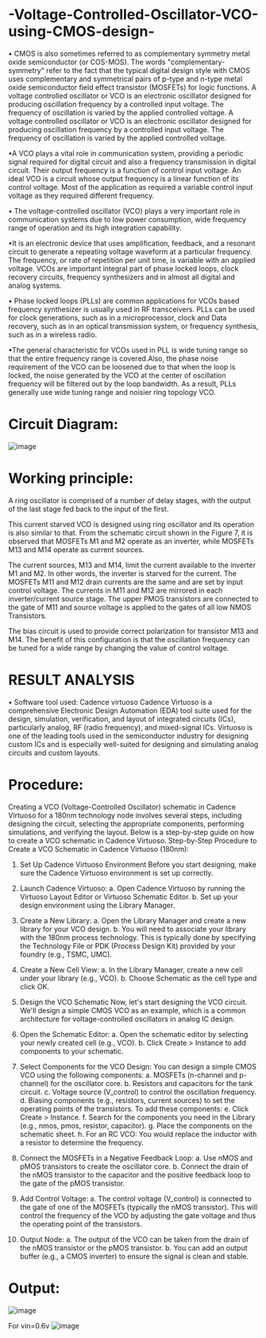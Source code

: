 # -Voltage-Controlled-Oscillator-VCO-using-CMOS-design-


• CMOS is also sometimes referred to as complementary symmetry metal oxide semiconductor (or 
COS-MOS). The words "complementary-symmetry" refer to the fact that the typical digital design 
style with CMOS uses complementary and symmetrical pairs of p-type and n-type metal oxide 
semiconductor field effect transistor (MOSFETs) for logic functions.  A voltage controlled 
oscillator or VCO is an electronic oscillator designed for producing oscillation frequency by a 
controlled input voltage. The frequency of oscillation is varied by the applied controlled 
voltage. A voltage controlled oscillator or VCO is an electronic oscillator designed for 
producing oscillation frequency by a controlled input voltage. The frequency of oscillation is 
varied by the applied controlled voltage. 

•A VCO plays a vital role in communication system, providing a periodic signal required 
for digital circuit and also a frequency transmission in digital circuit. Their output 
frequency is a function of control input voltage. An ideal VCO is a circuit whose output 
frequency is a linear function of its control voltage. Most of the application as required a 
variable control input voltage as they required different frequency. 


• The voltage-controlled oscillator (VCO) plays a very important role in communication systems 
due to low power consumption, wide frequency range of operation and its high integration 
capability.

•It is an electronic device that uses amplification, feedback, and a resonant circuit to generate a repeating voltage waveform at a particular frequency. The frequency, or rate of repetition per unit time, is variable with an applied voltage. VCOs are important integral part of phase locked loops, clock recovery circuits, frequency synthesizers and in almost all digital and analog systems. 


• Phase locked loops (PLLs) are common applications for VCOs based frequency synthesizer is 
usually used in RF transceivers. PLLs can be used for clock generations, such as in a 
microprocessor, clock and Data recovery, such as in an optical transmission system, or frequency synthesis, such as in a wireless radio. 

•The general characteristic for VCOs used in PLL is wide tuning range so that the entire frequency range is covered.Also, the phase noise requirement of the VCO can be loosened due to that when the loop is locked, the noise generated by the VCO at the center of oscillation frequency will be filtered out by the loop bandwidth. As a result, PLLs generally use wide tuning range and noisier ring topology VCO.

# Circuit Diagram:
![image](https://github.com/user-attachments/assets/b6c516cc-e763-4b9d-b8e3-1888378ac336)

# Working principle: 
A ring oscillator is comprised of a number of delay stages, with the output of the last stage fed back to the input of the first.

This current starved VCO is designed using ring oscillator and its operation is also similar to that. From the schematic circuit shown in the Figure 7, it is observed that MOSFETs M1 and M2 operate as an inverter, while MOSFETs M13 and M14 operate as current sources. 

The current sources, M13 and M14, limit the current available to the inverter M1 and M2. 
In other words, the inverter is starved for the current. The MOSFETs M11 and M12 drain currents 
are the same and are set by input control voltage. The currents in M11 and M12 are mirrored in each inverter/current source stage. The upper PMOS transistors are connected to the gate of M11 and source voltage is applied to the gates of all low NMOS Transistors. 

The bias circuit is used to provide correct polarization for transistor M13 and M14. The benefit of this configuration is that the oscillation frequency can be tuned for a wide range by changing the value of control voltage. 

# RESULT ANALYSIS 
• Software tool used: Cadence virtuoso 
Cadence Virtuoso is a comprehensive Electronic Design Automation (EDA) tool suite used for 
the design, simulation, verification, and layout of integrated circuits (ICs), particularly analog, RF 
(radio frequency), and mixed-signal ICs. Virtuoso is one of the leading tools used in the 
semiconductor industry for designing custom ICs and is especially well-suited for designing and 
simulating analog circuits and custom layouts. 
 
# Procedure: 
Creating a VCO (Voltage-Controlled Oscillator) schematic in Cadence Virtuoso for a 180nm technology 
node involves several steps, including designing the circuit, selecting the appropriate components, performing 
simulations, and verifying the layout. Below is a step-by-step guide on how to create a VCO schematic in 
Cadence Virtuoso. 
Step-by-Step Procedure to Create a VCO Schematic in Cadence Virtuoso (180nm): 
1. Set Up Cadence Virtuoso Environment 
Before you start designing, make sure the Cadence Virtuoso environment is set up correctly. 
1. Launch Cadence Virtuoso: 
a. Open Cadence Virtuoso by running the Virtuoso Layout Editor or Virtuoso Schematic 
Editor. 
b. Set up your design environment using the Library Manager. 
2. Create a New Library: 
a. Open the Library Manager and create a new library for your VCO design. 
b. You will need to associate your library with the 180nm process technology. This is typically 
done by specifying the Technology File or PDK (Process Design Kit) provided by your 
foundry (e.g., TSMC, UMC). 
3. Create a New Cell View: 
a. In the Library Manager, create a new cell under your library (e.g., VCO). 
b. Choose Schematic as the cell type and click OK. 
2. Design the VCO Schematic 
Now, let's start designing the VCO circuit. We'll design a simple CMOS VCO as an example, which is a 
common architecture for voltage-controlled oscillators in analog IC design. 
1. Open the Schematic Editor: 
a. Open the schematic editor by selecting your newly created cell (e.g., VCO). 
b. Click Create > Instance to add components to your schematic. 
2. Select Components for the VCO Design: You can design a simple CMOS VCO using the following 
components: 
a. MOSFETs (n-channel and p-channel) for the oscillator core. 
b. Resistors and capacitors for the tank circuit. 
c. Voltage source (V_control) to control the oscillation frequency. 
d. Biasing components (e.g., resistors, current sources) to set the operating points of the 
transistors. 
To add these components: 
e. Click Create > Instance. 
f. Search for the components you need in the Library (e.g., nmos, pmos, resistor, 
capacitor). 
g. Place the components on the schematic sheet. 
h. For an RC VCO: You would replace the inductor with a resistor to determine the frequency. 
 
3. Connect the MOSFETs in a Negative Feedback Loop: 
a. Use nMOS and pMOS transistors to create the oscillator core. 
b. Connect the drain of the nMOS transistor to the capacitor and the positive feedback loop to the 
gate of the pMOS transistor. 
4. Add Control Voltage: 
a. The control voltage (V_control) is connected to the gate of one of the MOSFETs (typically the 
nMOS transistor). This will control the frequency of the VCO by adjusting the gate voltage and 
thus the operating point of the transistors. 
5. Output Node: 
a. The output of the VCO can be taken from the drain of the nMOS transistor or the pMOS 
transistor. 
b. You can add an output buffer (e.g., a CMOS inverter) to ensure the signal is clean and stable.

# Output:

![image](https://github.com/user-attachments/assets/973bff99-b947-40f3-aa62-74a92581ac28)


For vin=0.6v
![image](https://github.com/user-attachments/assets/eea642cd-5ecb-458c-8677-f4c4017b22c1)
